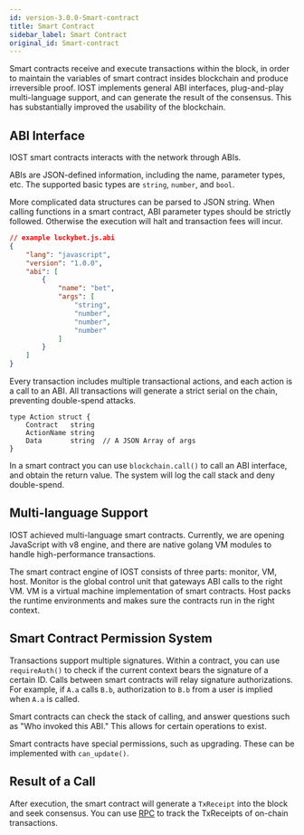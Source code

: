 ```yaml
---
id: version-3.0.0-Smart-contract
title: Smart Contract
sidebar_label: Smart Contract
original_id: Smart-contract
---
```


Smart contracts receive and execute transactions within the block, in order to maintain the variables of smart contract insides blockchain and produce irreversible proof. IOST implements general ABI interfaces, plug-and-play multi-language support, and can generate the result of the consensus. This has substantially improved the usability of the blockchain.

## ABI Interface

IOST smart contracts interacts with the network through ABIs.

ABIs are JSON-defined information, including the name, parameter types, etc. The supported basic types are `string`, `number`, and `bool`.

More complicated data structures can be parsed to JSON string. When calling functions in a smart contract, ABI parameter types should be strictly followed. Otherwise the execution will halt and transaction fees will incur.

```json
// example luckybet.js.abi
{
    "lang": "javascript",
    "version": "1.0.0",
    "abi": [
        {
            "name": "bet",
            "args": [
                "string",
                "number",
                "number",
                "number"
            ]
        }
    ]
}
```

Every transaction includes multiple transactional actions, and each action is a call to an ABI. All transactions will generate a strict serial on the chain, preventing double-spend attacks.

```golang
type Action struct {
	Contract   string  
	ActionName string
	Data       string  // A JSON Array of args
}
```

In a smart contract you can use `blockchain.call()` to call an ABI interface, and obtain the return value. The system will log the call stack and deny double-spend.

## Multi-language Support

IOST achieved multi-language smart contracts. Currently, we are opening JavaScript with v8 engine, and there are native golang VM modules to handle high-performance transactions.

The smart contract engine of IOST consists of three parts: monitor, VM, host. Monitor is the global control unit that gateways ABI calls to the right VM. VM is a virtual machine implementation of smart contracts. Host packs the runtime environments and makes sure the contracts run in the right context.

## Smart Contract Permission System

Transactions support multiple signatures. Within a contract, you can use `requireAuth()` to check if the current context bears the signature of a certain ID. Calls between smart contracts will relay signature authorizations. For example, if `A.a` calls `B.b`, authorization to `B.b` from a user is implied when `A.a` is called.

Smart contracts can check the stack of calling, and answer questions such as "Who invoked this ABI." This allows for certain operations to exist.

Smart contracts have special permissions, such as upgrading. These can be implemented with `can_update()`.

## Result of a Call

After execution, the smart contract will generate a `TxReceipt` into the block and seek consensus. You can use [RPC](6-reference/API.md#gettxreceiptbytxhash-hash) to track the TxReceipts of on-chain transactions.



